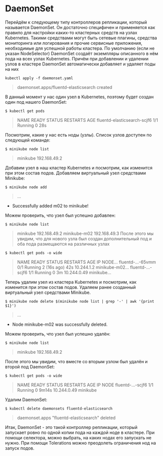 # DaemonSet

Перейдём к следующему типу контроллеров репликации, который называется DaemonSet. Он достаточно специфичен и применяется как правило для настройки каких-то кластерных средств на узлах Kubernetes. Такими средствами могут быть сетевые плагины, средства мониторинга или логирования и прочие сервисные приложения, необходимые для успешной работы кластера. По умолчанию (если не указан NodeSelector) DaemonSet создаёт экземпляры описанного в нём пода на всех узлах Kubernetes. Причём при добавлении и удалении узлов в кластере DaemonSet автоматически добавляет и удаляет поды на  них

`kubectl apply -f daemonset.yaml`

> daemonset.apps/fluentd-elasticsearch created

В данный момент у нас один узел в Kubernetes, поэтому будет создан один под нашего DaemonSet:

`$ kubectl get pods`
> NAME    READY        STATUS        RESTARTS         AGE
fluentd-elasticsearch-scjf6            1/1             Running                0                     28s

Посмотрим, какие у нас есть ноды (узлы). Список узлов доступен по следующей команде:

`$ minikube node list`

> minikube 192.168.49.2

Добавим узел в наш кластер Kubernetes и посмотрим, как изменится при этом состав подов. Добавляем виртуальный узел средствами Minikube:

`$ minikube node add`
> …
* Successfully added m02 to minikube!

Можем проверить, что узел был успешно добавлен:

`$ minikube node list`

> minikube                        192.168.49.2
> minikube-m02            192.168.49.3
После этого мы увидим, что для нового узла был создан дополнительный под и оба пода размещаются на различных узлах

`$ kubectl get pods -o wide`

> NAME                          READY       STATUS     RESTARTS         AGE             IP        NODE…
fluentd-…-65vmm    0/1           Running     2 (16s ago)        42s        10.244.1.2  minikube-m02…
fluentd-…-scjf6         1/1             Running     0                            3m        10.244.0.49        minikube…

Теперь удалим узел из кластера Kubernetes и посмотрим, как изменится при этом состав подов. Удаляем ранее созданный виртуальный узел средствами Minikube.

`$ minikube node delete $(minikube node list | grep '-' | awk '{print $1}')`
> ...
* Node minikube-m02 was successfully deleted.

Можем проверить, что узел был успешно удалён:

`$ minikube node list`

> minikube                  192.168.49.2

После этого мы увидим, что вместе со вторым узлом был удалён и второй под DaemonSet:

`$ kubectl get pods -o wide`

> NAME                         READY       STATUS     RESTARTS         AGE                  IP        NODE
fluentd-…-scjf6         1/1           Running            0                    9m14s    10.244.0.49         minikube

Удалим DaemonSet:

`$ kubectl delete daemonsets fluentd-elasticsearch`

> daemonset.apps "fluentd-elasticsearch" deleted

Итак, DaemonSet - это такой контроллер репликации, который запускает ровно по одной копии пода на каждой ноде в кластере. При помощи селектора, можно выбрать, на каких нодах его запускать не нужно.
При помощи Tolerations можно преодолеть ограничения нод на запуск подов.